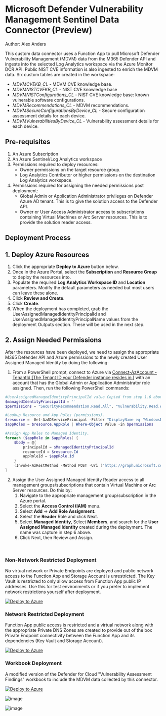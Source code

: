 # Microsoft Defender Vulnerability Management Sentinel Data Connector (Preview)
Author: Alex Anders

This custom data connector uses a Function App to pull Microsoft Defender Vulnerability Management (MDVM) data from the M365 Defender API and ingests into the selected Log Analytics workspace via the Azure Monitor DCR API. Public NIST CVE information is also ingested to enrich the MDVM data. Six custom tables are created in the workspace:
- *MDVMCVEKB_CL* - MDVM CVE knowledge base.
- *MDVMNISTCVEKB_CL* - NIST CVE knowledge base
- *MDVMNISTConfigurations_CL* - NIST CVE knowledge base: known vulnerable software configurations.
- *MDVMRecommendations_CL* - MDVM recommendations.
- *MDVMSecureConfigurationsByDevice_CL* - Secure configuration assessment details for each device.
- *MDVMVulnerabilitiesByDevice_CL* - Vulnerability assessment details for each device.


## **Pre-requisites**
1. An Azure Subscription
2. An Azure Sentinel/Log Analytics workspace
3. Permissions required to deploy resources:
    - Owner permissions on the target resource group.
    - Log Analytics Contributor or higher permissions on the destination Log Analytics workspace.
4. Permissions required for assigning the needed permissions post deployment:
    - Global Admin or Application Administrator privileges on Defender Azure AD tenant. This is to give the solution access to the Defender API.
    - Owner or User Access Administrator access to subscriptions containing Virtual Machines or Arc Server resources. This is to provide the solution reader access.

## **Deployment Process**
## 1. Deploy Azure Resources
1. Click the appropriate **Deploy to Azure** button below.
2. Once in the Azure Portal, select the **Subscription** and **Resource Group** to deploy the resources into.
3. Populate the required **Log Analytics Workspace ID** and **Location** parameters. Modify the default parameters as needed but most users can leave these alone.
4. Click **Review and Create**.
5. Click **Create**.
6. When the deployment has completed, grab the UserAssignedManagedIdentityPrincipalId and UserAssignedManagedIdentityPrincipalName values from the deployment Outputs section. These will be used in the next step.

## 2. Assign Needed Permissions
After the resources have been deployed, we need to assign the appropriate M365 Defender API and Azure permissions to the newly created User Assigned Managed Identity by doing the following:
1. From a PowerShell prompt, connect to Azure via [Connect-AzAccount -TenantId [The Tenant ID your Defender instance resides in.]](https://learn.microsoft.com/en-us/powershell/module/az.accounts/connect-azaccount?view=azps-9.2.0) with an account that has the Global Admin or Application Administrator role assigned. Then, run the following PowerShell commands:
```PowerShell
#UserAssignedManagedIdentityPrincipalId value Copied from step 1.6 above. INSERT THE VALUE BETWEEN THE SINGLE QUOTES BELOW.
$managedIdentityPrincipalId = '' 
$permissions = "SecurityRecommendation.Read.All", "Vulnerability.Read.All"

#Lookup Resource and App Roles (permissions).
$resource =  Get-AzADServicePrincipal -Filter "DisplayName eq 'WindowsDefenderATP'"
$appRoles = $resource.AppRole | Where-Object Value -in $permissions

#Assign App Roles to Managed Identity.
foreach ($appRole in $appRoles) {
    $body = @{
        principalId = $ManagedIdentityPrincipalId
        resourceId = $resource.Id
        appRoleId = $appRole.id
    }
    (Invoke-AzRestMethod -Method POST -Uri ("https://graph.microsoft.com/v1.0/servicePrincipals/" + $resource.Id + "/appRoleAssignedTo") -Payload (ConvertTo-Json $body)).Content | ConvertFrom-Json
}
```
2. Assign the User Assigned Managed Identity Reader access to all management groups/subscriptions that contain Virtual Machine or Arc Server resources. Do this by: 
    1. Navigate to the appropriate management group/subscription in the Azure portal.
    2. Select the **Access Control (IAM)** menu.
    3. Select **Add** => **Add Role Assignment**.
    4. Select the **Reader** Role and click Next.
    5. Select **Managed Identity**, Select **Members**, and search for the **User Assigned Managed Identity** created during the deployment. The name was capture in step 6 above.
    6. Click Next, then Review and Assign.

<br>

### Non-Network Restricted Deployment
No virtual network or Private Endpoints are deployed and public network access to the Function App and Storage Account is unrestricted. The Key Vault is restricted to only allow access from Function App public IP addresses. Use this for test environments or if you prefer to implement network restrictions yourself after deployment.

[![Deploy to Azure](https://aka.ms/deploytoazurebutton)](https://portal.azure.com/#create/Microsoft.Template/uri/https%3A%2F%2Fraw.githubusercontent.com%2FAzure%2FAzure-Sentinel%2Fmaster%2FDataConnectors%2FM365Defender-VulnerabilityManagement%2FazureDeploy.json)

### Network Restricted Deployment
Function App public access is restricted and a virtual network along with the appropriate Private DNS Zones are created to provide out of the box Private Endpoint connectivity between the Function App and its dependencies (Key Vault and Storage Account).

[![Deploy to Azure](https://aka.ms/deploytoazurebutton)](https://portal.azure.com/#create/Microsoft.Template/uri/https%3A%2F%2Fraw.githubusercontent.com%2FAzure%2FAzure-Sentinel%2Fmaster%2FDataConnectors%2FM365Defender-VulnerabilityManagement%2FazureDeployNetworkRestricted.json)

### Workbook Deployment
A modified version of the Defender for Cloud "Vulnerability Assessment Findings" workbook to include the MDVM data collected by this connector.

[![Deploy to Azure](https://aka.ms/deploytoazurebutton)](https://portal.azure.com/#create/Microsoft.Template/uri/https%3A%2F%2Fraw.githubusercontent.com%2FAzure%2FAzure-Sentinel%2Fmaster%2FDataConnectors%2FM365Defender-VulnerabilityManagement%2Fworkbooks%2FazureDeploy.json)

![image](https://user-images.githubusercontent.com/50784041/232255325-974cce56-b0ca-41df-827e-f97f65589e33.png)

![image](https://user-images.githubusercontent.com/50784041/232255372-23ec5de4-8970-4ee3-9445-dfdf520fe1bc.png)

